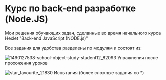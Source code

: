 # Курс по back-end разработке (Node.JS)
Мои решения обучающих задач, сделанные во время начального курса Hexlet "Back-end JavaScript (NODE.js)"

Все задания для удобства разделены по модулям и состоят из:

![1490127538-school-object-study-student12_82093](https://user-images.githubusercontent.com/92594363/140395393-48fb6377-2c9e-44cf-9fd4-f9142e0f184f.png) Упражнения после прохожения уроков

![star_favourite_21830](https://user-images.githubusercontent.com/92594363/140395389-17512f5c-06b8-497c-8cc9-ef199ae1a90c.png)  Испытания (более сложные задания со *)



